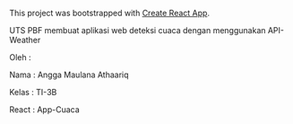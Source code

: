 This project was bootstrapped with [Create React
App](https://github.com/facebook/create-react-app).

UTS PBF membuat aplikasi web deteksi cuaca dengan menggunakan API-Weather

Oleh :

Nama : Angga Maulana Athaariq

Kelas : TI-3B

React : App-Cuaca
